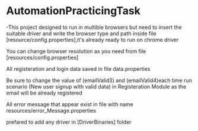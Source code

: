 # AutomationPracticingTask
-This project designed to run in multible browsers but need to insert the suitable driver and write the browser type and path inside file [resource/config.properties],it's already ready to run on chrome driver


You can change browser resolution as you need from file [resources/config.properties]


All registeration and login data saved in file data.properties

Be sure to change the value of (emailValid3) and (emailValid4)each time run scenario (New user  signup with valid data) in Registeration Module as the email will be already registered

All error message that appear exist in file with name resources/error_Message.properties

prefared to add any driver in [DriverBinaries] folder
